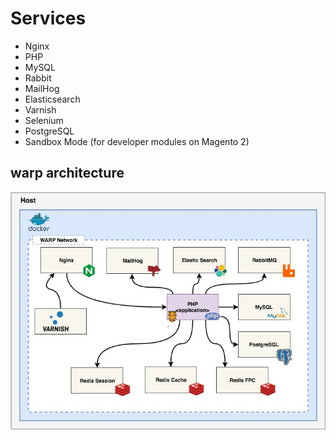 # Services

* Nginx
* PHP
* MySQL
* Rabbit
* MailHog
* Elasticsearch
* Varnish
* Selenium
* PostgreSQL
* Sandbox Mode (for developer modules on Magento 2)

## warp architecture

![warp_architecture](../img/warp_architecture.jpg)